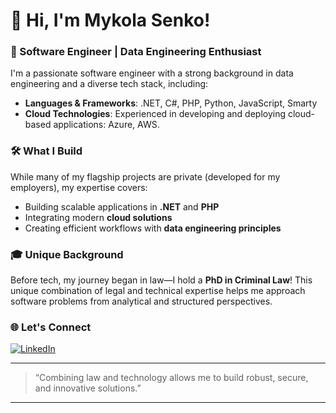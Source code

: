 # 👋 Hi, I'm Mykola Senko!

### 🚀 Software Engineer | Data Engineering Enthusiast

I'm a passionate software engineer with a strong background in data engineering and a diverse tech stack, including:  
- **Languages & Frameworks**: .NET, C#, PHP, Python, JavaScript, Smarty  
- **Cloud Technologies**: Experienced in developing and deploying cloud-based applications: Azure, AWS.

### 🛠️ What I Build

While many of my flagship projects are private (developed for my employers), my expertise covers:
- Building scalable applications in **.NET** and **PHP**
- Integrating modern **cloud solutions**
- Creating efficient workflows with **data engineering principles**

### 🎓 Unique Background

Before tech, my journey began in law—I hold a **PhD in Criminal Law**! This unique combination of legal and technical expertise helps me approach software problems from analytical and structured perspectives.

### 🌐 Let's Connect

[![LinkedIn](https://img.shields.io/badge/-LinkedIn-blue?logo=linkedin&logoColor=white)](https://www.linkedin.com/in/mykola-senko-683510a4/)

---

> “Combining law and technology allows me to build robust, secure, and innovative solutions.”

---

<!--
**MykolaSenko/MykolaSenko** is a ✨ special ✨ repository because its `README.md` (this file) appears on your GitHub profile.
-->
